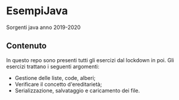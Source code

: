 # EsempiJava
Sorgenti java anno 2019-2020
## Contenuto
In questo repo sono presenti tutti gli esercizi dal lockdown in poi. Gli esercizi trattano i seguenti argomenti:
- Gestione delle liste, code, alberi;
- Verificare il concetto d'ereditarietà;
- Serializzazione, salvataggio e caricamento dei file.
